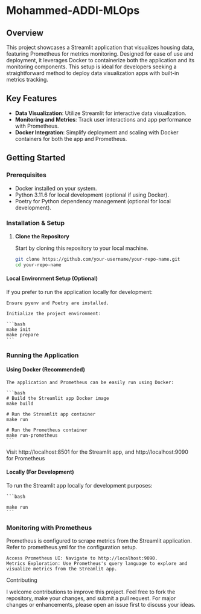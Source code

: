 # Mohammed-ADDI-MLOps

## Overview

This project showcases a Streamlit application that visualizes housing data, featuring Prometheus for metrics monitoring. Designed for ease of use and deployment, it leverages Docker to containerize both the application and its monitoring components. This setup is ideal for developers seeking a straightforward method to deploy data visualization apps with built-in metrics tracking.

## Key Features

- **Data Visualization**: Utilize Streamlit for interactive data visualization.
- **Monitoring and Metrics**: Track user interactions and app performance with Prometheus.
- **Docker Integration**: Simplify deployment and scaling with Docker containers for both the app and Prometheus.

## Getting Started

### Prerequisites

- Docker installed on your system.
- Python 3.11.6 for local development (optional if using Docker).
- Poetry for Python dependency management (optional for local development).

### Installation & Setup

1. **Clone the Repository**

   Start by cloning this repository to your local machine.

   ```bash
   git clone https://github.com/your-username/your-repo-name.git
   cd your-repo-name
   ```


#### Local Environment Setup (Optional)

If you prefer to run the application locally for development:

    Ensure pyenv and Poetry are installed.

    Initialize the project environment:

    ```bash
    make init
    make prepare
    ```

### Running the Application

#### Using Docker (Recommended)

    The application and Prometheus can be easily run using Docker:

    ```bash
    # Build the Streamlit app Docker image
    make build

    # Run the Streamlit app container
    make run

    # Run the Prometheus container
    make run-prometheus
    ```
Visit http://localhost:8501 for the Streamlit app, and http://localhost:9090 for Prometheus 

#### Locally (For Development)

To run the Streamlit app locally for development purposes:

    ```bash

    make run
    ```
### Monitoring with Prometheus

Prometheus is configured to scrape metrics from the Streamlit application. Refer to prometheus.yml for the configuration setup.

    Access Prometheus UI: Navigate to http://localhost:9090.
    Metrics Exploration: Use Prometheus's query language to explore and visualize metrics from the Streamlit app.


Contributing

I welcome contributions to improve this project. Feel free to fork the repository, make your changes, and submit a pull request. For major changes or enhancements, please open an issue first to discuss your ideas.
